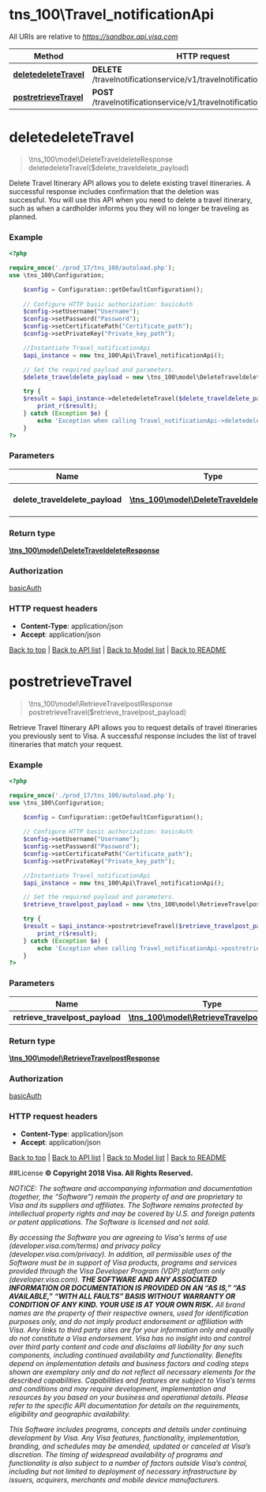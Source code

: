 # tns_100\Travel_notificationApi

All URIs are relative to *https://sandbox.api.visa.com*

Method | HTTP request | Description
------------- | ------------- | -------------
[**deletedeleteTravel**](Travel_notificationApi.md#deletedeleteTravel) | **DELETE** /travelnotificationservice/v1/travelnotification/itinerary | 
[**postretrieveTravel**](Travel_notificationApi.md#postretrieveTravel) | **POST** /travelnotificationservice/v1/travelnotification/retrievetravel | 


# **deletedeleteTravel**
> \tns_100\model\DeleteTraveldeleteResponse deletedeleteTravel($delete_traveldelete_payload)



Delete Travel Itinerary API allows you to delete existing travel itineraries. A successful response includes confirmation that the deletion was successful. You will use this API when you need to delete a travel itinerary, such as when a cardholder informs you they will no longer be traveling as planned.

### Example
```php
<?php

require_once('./prod_17/tns_100/autoload.php');
use \tns_100\Configuration;

    $config = Configuration::getDefaultConfiguration();
    
    // Configure HTTP basic authorization: basicAuth
    $config->setUsername("Username");
    $config->setPassword("Password");
    $config->setCertificatePath("Certificate_path");
    $config->setPrivateKey("Private_key_path");

    //Instantiate Travel_notificationApi
    $api_instance = new tns_100\Api\Travel_notificationApi();

    // Set the required payload and parameters.
    $delete_traveldelete_payload = new \tns_100\model\DeleteTraveldeletePayload(); // \tns_100\model\DeleteTraveldeletePayload

    try {
    $result = $api_instance->deletedeleteTravel($delete_traveldelete_payload);
        print_r($result);
    } catch (Exception $e) {
        echo 'Exception when calling Travel_notificationApi->deletedeleteTravel: ', $e->getMessage(), PHP_EOL;
    }
?>
```

### Parameters

Name | Type | Description  | Notes
------------- | ------------- | ------------- | -------------
 **delete_traveldelete_payload** | [**\tns_100\model\DeleteTraveldeletePayload**](../Model/\tns_100\model\DeleteTraveldeletePayload.md)| Deletes an Itineray for the User |

### Return type

[**\tns_100\model\DeleteTraveldeleteResponse**](../Model/DeleteTraveldeleteResponse.md)

### Authorization

[basicAuth](../../README.md#basicAuth)

### HTTP request headers

 - **Content-Type**: application/json
 - **Accept**: application/json

[Back to top](#)   |   [Back to API list](../../README.md#documentation-for-api-endpoints)   |   [Back to Model list](../../README.md#documentation-for-models)   |   [Back to README](../../README.md)

# **postretrieveTravel**
> \tns_100\model\RetrieveTravelpostResponse postretrieveTravel($retrieve_travelpost_payload)



Retrieve Travel Itinerary API allows you to request details of travel itineraries you previously sent to Visa. A successful response includes the list of travel itineraries that match your request.

### Example
```php
<?php

require_once('./prod_17/tns_100/autoload.php');
use \tns_100\Configuration;

    $config = Configuration::getDefaultConfiguration();
    
    // Configure HTTP basic authorization: basicAuth
    $config->setUsername("Username");
    $config->setPassword("Password");
    $config->setCertificatePath("Certificate_path");
    $config->setPrivateKey("Private_key_path");

    //Instantiate Travel_notificationApi
    $api_instance = new tns_100\Api\Travel_notificationApi();

    // Set the required payload and parameters.
    $retrieve_travelpost_payload = new \tns_100\model\RetrieveTravelpostPayload(); // \tns_100\model\RetrieveTravelpostPayload

    try {
    $result = $api_instance->postretrieveTravel($retrieve_travelpost_payload);
        print_r($result);
    } catch (Exception $e) {
        echo 'Exception when calling Travel_notificationApi->postretrieveTravel: ', $e->getMessage(), PHP_EOL;
    }
?>
```

### Parameters

Name | Type | Description  | Notes
------------- | ------------- | ------------- | -------------
 **retrieve_travelpost_payload** | [**\tns_100\model\RetrieveTravelpostPayload**](../Model/\tns_100\model\RetrieveTravelpostPayload.md)|  |

### Return type

[**\tns_100\model\RetrieveTravelpostResponse**](../Model/RetrieveTravelpostResponse.md)

### Authorization

[basicAuth](../../README.md#basicAuth)

### HTTP request headers

 - **Content-Type**: application/json
 - **Accept**: application/json

[Back to top](#)   |   [Back to API list](../../README.md#documentation-for-api-endpoints)   |   [Back to Model list](../../README.md#documentation-for-models)   |   [Back to README](../../README.md)


##License
**© Copyright 2018 Visa. All Rights Reserved.**

*NOTICE: The software and accompanying information and documentation (together, the “Software”) remain the property of
and are proprietary to Visa and its suppliers and affiliates. The Software remains protected by intellectual property
rights and may be covered by U.S. and foreign patents or patent applications. The Software is licensed and not sold.*

*By accessing the Software you are agreeing to Visa's terms of use (developer.visa.com/terms) and privacy policy (developer.visa.com/privacy).
In addition, all permissible uses of the Software must be in support of Visa products, programs and services provided
through the Visa Developer Program (VDP) platform only (developer.visa.com). **THE SOFTWARE AND ANY ASSOCIATED
INFORMATION OR DOCUMENTATION IS PROVIDED ON AN “AS IS,” “AS AVAILABLE,” “WITH ALL FAULTS” BASIS WITHOUT WARRANTY OR
CONDITION OF ANY KIND. YOUR USE IS AT YOUR OWN RISK.** All brand names are the property of their respective owners, used for identification purposes only, and do not imply
product endorsement or affiliation with Visa. Any links to third party sites are for your information only and equally
do not constitute a Visa endorsement. Visa has no insight into and control over third party content and code and disclaims
all liability for any such components, including continued availability and functionality. Benefits depend on implementation
details and business factors and coding steps shown are exemplary only and do not reflect all necessary elements for the
described capabilities. Capabilities and features are subject to Visa’s terms and conditions and may require development,
implementation and resources by you based on your business and operational details. Please refer to the specific
API documentation for details on the requirements, eligibility and geographic availability.*

*This Software includes programs, concepts and details under continuing development by Visa. Any Visa features,
functionality, implementation, branding, and schedules may be amended, updated or canceled at Visa’s discretion.
The timing of widespread availability of programs and functionality is also subject to a number of factors outside Visa’s control,
including but not limited to deployment of necessary infrastructure by issuers, acquirers, merchants and mobile device manufacturers.*